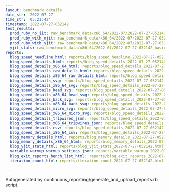```yaml
---
layout: benchmark_details
date_str: '2022-07-27'
time_str: '05:21:42'
timestamp: 2022-07-27-052142
test_results:
  prod_ruby_no_jit: raw_benchmark_data/x86_64/2022-07/2022-07-27-052142_basic_benchmark_prod_ruby_no_jit.json
  prod_ruby_with_mjit: raw_benchmark_data/x86_64/2022-07/2022-07-27-052142_basic_benchmark_prod_ruby_with_mjit.json
  prod_ruby_with_yjit: raw_benchmark_data/x86_64/2022-07/2022-07-27-052142_basic_benchmark_prod_ruby_with_yjit.json
  yjit_stats: raw_benchmark_data/x86_64/2022-07/2022-07-27-052142_basic_benchmark_yjit_stats.json
reports:
  blog_speed_headline_html: reports/blog_speed_headline_2022-07-27-052142.html
  blog_speed_details_html: reports/blog_speed_details_2022-07-27-052142.html
  blog_speed_details_x86_64_html: reports/blog_speed_details_2022-07-27-052142.x86_64.html
  blog_speed_details_raw_details_html: reports/blog_speed_details_2022-07-27-052142.raw_details.html
  blog_speed_details_x86_64_raw_details_html: reports/blog_speed_details_2022-07-27-052142.x86_64.raw_details.html
  blog_speed_details_svg: reports/blog_speed_details_2022-07-27-052142.svg
  blog_speed_details_x86_64_svg: reports/blog_speed_details_2022-07-27-052142.x86_64.svg
  blog_speed_details_head_svg: reports/blog_speed_details_2022-07-27-052142.head.svg
  blog_speed_details_x86_64_head_svg: reports/blog_speed_details_2022-07-27-052142.x86_64.head.svg
  blog_speed_details_back_svg: reports/blog_speed_details_2022-07-27-052142.back.svg
  blog_speed_details_x86_64_back_svg: reports/blog_speed_details_2022-07-27-052142.x86_64.back.svg
  blog_speed_details_micro_svg: reports/blog_speed_details_2022-07-27-052142.micro.svg
  blog_speed_details_x86_64_micro_svg: reports/blog_speed_details_2022-07-27-052142.x86_64.micro.svg
  blog_speed_details_tripwires_json: reports/blog_speed_details_2022-07-27-052142.tripwires.json
  blog_speed_details_x86_64_tripwires_json: reports/blog_speed_details_2022-07-27-052142.x86_64.tripwires.json
  blog_speed_details_csv: reports/blog_speed_details_2022-07-27-052142.csv
  blog_speed_details_x86_64_csv: reports/blog_speed_details_2022-07-27-052142.x86_64.csv
  blog_memory_details_html: reports/blog_memory_details_2022-07-27-052142.html
  blog_memory_details_x86_64_html: reports/blog_memory_details_2022-07-27-052142.x86_64.html
  blog_yjit_stats_html: reports/blog_yjit_stats_2022-07-27-052142.html
  variable_warmup_warmup_settings_json: reports/variable_warmup_2022-07-27-052142.warmup_settings.json
  blog_exit_reports_bench_list_html: reports/blog_exit_reports_2022-07-27-052142.bench_list.html
  iteration_count_html: reports/iteration_count_2022-07-27-052142.html

---
```

Autogenerated by continuous_reporting/generate_and_upload_reports.rb script.
